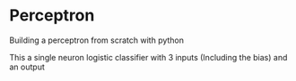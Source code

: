 # Perceptron
Building a perceptron from scratch with python

This a single neuron logistic classifier with 3 inputs (Including the bias) and an output
